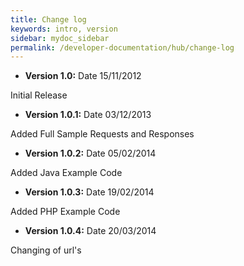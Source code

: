 ```yaml
---
title: Change log
keywords: intro, version
sidebar: mydoc_sidebar
permalink: /developer-documentation/hub/change-log
---
```




-   **Version 1.0:** Date 15/11/2012

Initial Release



-   **Version 1.0.1:** Date 03/12/2013

Added Full Sample Requests and Responses



-   **Version 1.0.2:** Date 05/02/2014

Added Java Example Code



-   **Version 1.0.3:** Date 19/02/2014

Added PHP Example Code



-   **Version 1.0.4:** Date 20/03/2014

Changing of url's


